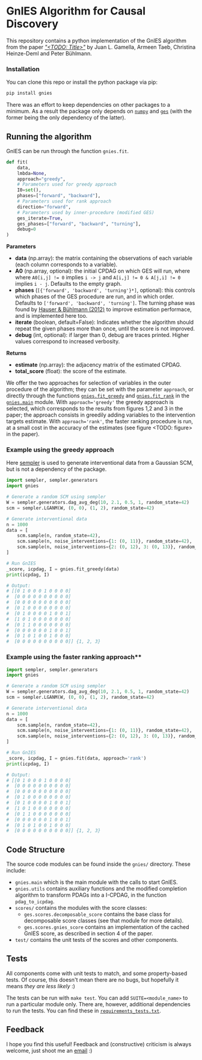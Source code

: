 # GnIES Algorithm for Causal Discovery

This repository contains a python implementation of the GnIES algorithm from the paper [*"<TODO: Title>"*](<TODO: arxiv link>) by Juan L. Gamella, Armeen Taeb, Christina Heinze-Deml and Peter Bühlmann.

### Installation

You can clone this repo or install the python package via pip:

```bash
pip install gnies
```

There was an effort to keep dependencies on other packages to a minimum. As a result the package only depends on [`numpy`](https://numpy.org/) and [`ges`](https://github.com/juangamella/ges) (with the former being the only dependency of the latter).

## Running the algorithm

GnIES can be run through the function `gnies.fit`.

```python
def fit(
    data,
    lmbda=None,
    approach="greedy",
    # Parameters used for greedy approach
    I0=set(),
    phases=["forward", "backward"],
    # Parameters used for rank approach
    direction="forward",
    # Parameters used by inner-procedure (modified GES)
    ges_iterate=True,
    ges_phases=["forward", "backward", "turning"],
    debug=0
)
```

**Parameters**

- **data** (np.array): the matrix containing the observations of each variable (each column corresponds to a variable).
- **A0** (np.array, optional): the initial CPDAG on which GES will run, where where `A0[i,j] != 0` implies `i -> j` and `A[i,j] != 0 & A[j,i] != 0` implies `i - j`. Defaults to the empty graph.
- **phases** (`[{'forward', 'backward', 'turning'}*]`, optional): this controls which phases of the GES procedure are run, and in which order. Defaults to `['forward', 'backward', 'turning']`. The turning phase was found by [Hauser & Bühlmann (2012)](https://www.jmlr.org/papers/volume13/hauser12a/hauser12a.pdf) to improve estimation performace, and is implemented here too.
- **iterate** (boolean, default=False): Indicates whether the algorithm should repeat the given phases more than once, until the score is not improved.
- **debug** (int, optional): if larger than 0, debug are traces printed. Higher values correspond to increased verbosity.

**Returns**
- **estimate** (np.array): the adjacency matrix of the estimated CPDAG.
- **total_score** (float): the score of the estimate.

We offer the two approaches for selection of variables in the outer procedure of the algorithm; they can be set with the parameter `approach`, or directly through the functions [`gnies.fit_greedy`](<TODO:link>) and [`gnies.fit_rank`](<TODO:link>) in the [`gnies.main`](gnies/main.py) module. With `approach='greedy'` the greedy approach is selected, which corresponds to the results from figures 1,2 and 3 in the paper; the approach consists in greedily adding variables to the intervention targets estimate. With `approach='rank'`, the faster ranking procedure is run, at a small cost in the accuracy of the estimates (see figure <TODO: figure> in the paper).

### Example using the greedy approach

Here [sempler](https://github.com/juangamella/sempler) is used to generate interventional data from a Gaussian SCM, but is not a dependency of the package.

```python
import sempler, sempler.generators
import gnies

# Generate a random SCM using sempler
W = sempler.generators.dag_avg_deg(10, 2.1, 0.5, 1, random_state=42)
scm = sempler.LGANM(W, (0, 0), (1, 2), random_state=42)

# Generate interventional data
n = 1000
data = [
    scm.sample(n, random_state=42),
    scm.sample(n, noise_interventions={1: (0, 11)}, random_state=42),
    scm.sample(n, noise_interventions={2: (0, 12), 3: (0, 13)}, random_state=42),
]

# Run GnIES
_score, icpdag, I = gnies.fit_greedy(data)
print(icpdag, I)

# Output:
# [[0 1 0 0 0 1 0 0 0 0]
#  [0 0 0 0 0 0 0 0 0 0]
#  [0 0 0 0 0 0 0 0 0 0]
#  [0 1 0 0 0 0 0 0 0 0]
#  [0 1 0 0 0 0 1 0 0 1]
#  [1 0 1 0 0 0 0 0 0 0]
#  [0 1 1 0 0 0 0 0 0 0]
#  [0 0 0 0 0 0 1 0 0 1]
#  [0 1 0 1 0 0 1 0 0 0]
#  [0 0 0 0 0 0 0 0 0 0]] {1, 2, 3}
```

### Example using the faster ranking approach**

```python
import sempler, sempler.generators
import gnies

# Generate a random SCM using sempler
W = sempler.generators.dag_avg_deg(10, 2.1, 0.5, 1, random_state=42)
scm = sempler.LGANM(W, (0, 0), (1, 2), random_state=42)

# Generate interventional data
n = 1000
data = [
    scm.sample(n, random_state=42),
    scm.sample(n, noise_interventions={1: (0, 11)}, random_state=42),
    scm.sample(n, noise_interventions={2: (0, 12), 3: (0, 13)}, random_state=42),
]

# Run GnIES
_score, icpdag, I = gnies.fit(data, approach='rank')
print(icpdag, I)

# Output:
# [[0 1 0 0 0 1 0 0 0 0]
#  [0 0 0 0 0 0 0 0 0 0]
#  [0 0 0 0 0 0 0 0 0 0]
#  [0 1 0 0 0 0 0 0 0 0]
#  [0 1 0 0 0 0 1 0 0 1]
#  [1 0 1 0 0 0 0 0 0 0]
#  [0 1 1 0 0 0 0 0 0 0]
#  [0 0 0 0 0 0 1 0 0 1]
#  [0 1 0 1 0 0 1 0 0 0]
#  [0 0 0 0 0 0 0 0 0 0]] {1, 2, 3}
```

## Code Structure

The source code modules can be found inside the `gnies/` directory. These include:

  - `gnies.main` which is the main module with the calls to start GnIES.
  - `gnies.utils` contains auxiliary functions and the modified completion algorithm to transform PDAGs into a I-CPDAG, in the function `pdag_to_icpdag`.
  - `scores/` contains the modules with the score classes:
      - `ges.scores.decomposable_score` contains the base class for decomposable score classes (see that module for more details).
      - `ges.scores.gnies_score` contains an implementation of the cached GnIES score, as described in section 4 of the paper.
   - `test/` contains the unit tests of the scores and other components.

## Tests

All components come with unit tests to match, and some property-based tests. Of course, this doesn't mean there are no bugs, but hopefully it means *they are less likely* :)

The tests can be run with `make test`. You can add `SUITE=<module_name>` to run a particular module only. There are, however, additional dependencies to run the tests. You can find these in [`requirements_tests.txt`](requirements_tests.txt).

## Feedback

I hope you find this useful! Feedback and (constructive) criticism is always welcome, just shoot me an [email](mailto:juan.gamella@stat.math.ethz.ch) :)
